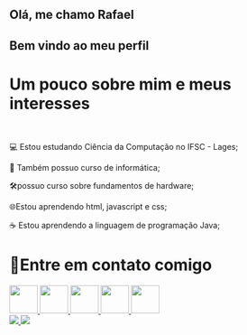 <div>
<h2> Olá, me chamo Rafael </h2> 
<h2> Bem vindo ao meu perfil </h2>
<h1>Um pouco sobre mim e meus interesses</h1> </br>

💻 Estou estudando Ciência da Computação no IFSC - Lages;

📖 Também possuo curso de informática;

🛠️possuo curso sobre fundamentos de hardware;

🌐Estou aprendendo html, javascript e css;

☕ Estou aprendendo a linguagem de programação Java;

</div>

<div>

## <h1>👋Entre em contato comigo</h1>


<a href="rafael.2004.machado17@gmail.com">
  <img src="https://th.bing.com/th/id/R.229079c8f5240851cece598cf8eee770?rik=JND2PKmC%2fxzB1w&riu=http%3a%2f%2fpngimg.com%2fuploads%2femail%2femail_PNG11.png&ehk=6sNwAjueFilXp3tCehLPbXDGgZgsYZdR7y6dZ3vpSk4%3d&risl=&pid=ImgRaw&r=0"  height="50" width="50 >
</a>

<a href="https://www.linkedin.com/in/rafael-machado-9a1b59262/"> 
<img src="https://cdn.jsdelivr.net/gh/devicons/devicon@latest/icons/linkedin/linkedin-original.svg"  height="50" width="50 />
  </a>
  
</div>

<div>
  
<h1> Ferramentas e Tecnologias </h1>

<img height="50" width="50" src="https://cdn.jsdelivr.net/gh/devicons/devicon@latest/icons/java/java-original-wordmark.svg" /> 
<img height="50" width="50"src="https://cdn.jsdelivr.net/gh/devicons/devicon@latest/icons/html5/html5-original.svg" /> 
<img height="50" width="50" src="https://cdn.jsdelivr.net/gh/devicons/devicon@latest/icons/css3/css3-original.svg" />
<img height="50" width="50" src="https://cdn.jsdelivr.net/gh/devicons/devicon@latest/icons/javascript/javascript-original.svg" />
          

</div>

<div>
<a href="https://github.com/RafaelMachado914">
<img loading="lazy" src="https://github-readme-stats.vercel.app/api/top-langs/?username=RafaelMachado914&layout=compact&langs_count=7&theme=dracula"/>
<img loading="lazy" src="https://github-readme-stats.vercel.app/api?username=RafaelMachado914&show_icons=true&theme=dracula&include_all_commits=true&count_private=true"/>
</div>
